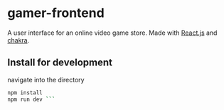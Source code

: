 # gamer-frontend

A user interface for an online video game store. Made with [React.js](https://react.dev/) and [chakra](https://chakra-ui.com/). <br>

## Install for development
navigate into the directory <br>
```bash
npm install
npm run dev ```
